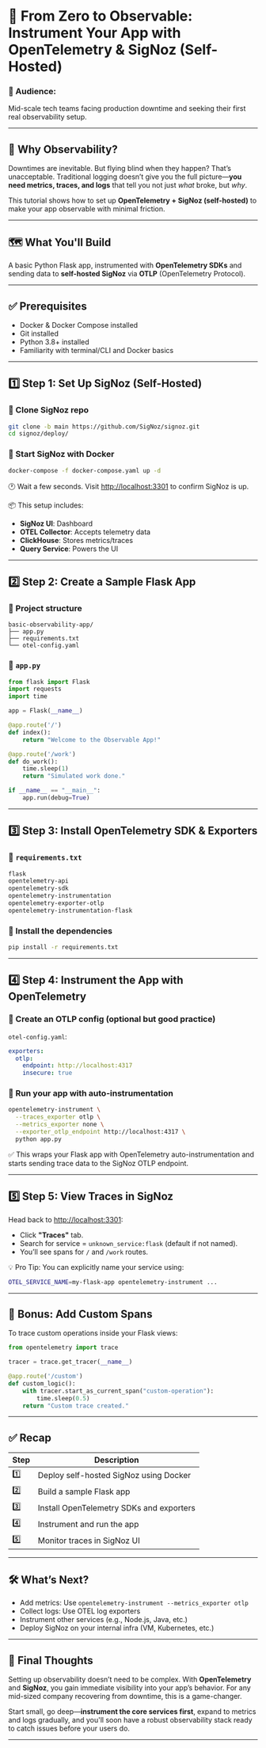 # 🚀 From Zero to Observable: Instrument Your App with OpenTelemetry & SigNoz (Self-Hosted)

### 👤 Audience:

Mid-scale tech teams facing production downtime and seeking their first real observability setup.

---

## 🔧 Why Observability?

Downtimes are inevitable. But flying blind when they happen? That’s unacceptable. Traditional logging doesn’t give you the full picture—**you need metrics, traces, and logs** that tell you not just *what* broke, but *why*.

This tutorial shows how to set up **OpenTelemetry + SigNoz (self-hosted)** to make your app observable with minimal friction.

---

## 🗺️ What You'll Build

A basic Python Flask app, instrumented with **OpenTelemetry SDKs** and sending data to **self-hosted SigNoz** via **OTLP** (OpenTelemetry Protocol).

---

## ✅ Prerequisites

* Docker & Docker Compose installed
* Git installed
* Python 3.8+ installed
* Familiarity with terminal/CLI and Docker basics

---

## 1️⃣ Step 1: Set Up SigNoz (Self-Hosted)

### 🔹 Clone SigNoz repo

```bash
git clone -b main https://github.com/SigNoz/signoz.git
cd signoz/deploy/
```

### 🔹 Start SigNoz with Docker

```bash
docker-compose -f docker-compose.yaml up -d
```

🕐 Wait a few seconds. Visit [http://localhost:3301](http://localhost:3301) to confirm SigNoz is up.

📦 This setup includes:

* **SigNoz UI**: Dashboard
* **OTEL Collector**: Accepts telemetry data
* **ClickHouse**: Stores metrics/traces
* **Query Service**: Powers the UI

---

## 2️⃣ Step 2: Create a Sample Flask App

### 📁 Project structure

```
basic-observability-app/
├── app.py
├── requirements.txt
└── otel-config.yaml
```

### 📄 `app.py`

```python
from flask import Flask
import requests
import time

app = Flask(__name__)

@app.route('/')
def index():
    return "Welcome to the Observable App!"

@app.route('/work')
def do_work():
    time.sleep(1)
    return "Simulated work done."

if __name__ == "__main__":
    app.run(debug=True)
```

---

## 3️⃣ Step 3: Install OpenTelemetry SDK & Exporters

### 📄 `requirements.txt`

```txt
flask
opentelemetry-api
opentelemetry-sdk
opentelemetry-instrumentation
opentelemetry-exporter-otlp
opentelemetry-instrumentation-flask
```

### 🔹 Install the dependencies

```bash
pip install -r requirements.txt
```

---

## 4️⃣ Step 4: Instrument the App with OpenTelemetry

### 📄 Create an OTLP config (optional but good practice)

`otel-config.yaml`:

```yaml
exporters:
  otlp:
    endpoint: http://localhost:4317
    insecure: true
```

### 🔹 Run your app with auto-instrumentation

```bash
opentelemetry-instrument \
  --traces_exporter otlp \
  --metrics_exporter none \
  --exporter_otlp_endpoint http://localhost:4317 \
  python app.py
```

✅ This wraps your Flask app with OpenTelemetry auto-instrumentation and starts sending trace data to the SigNoz OTLP endpoint.

---

## 5️⃣ Step 5: View Traces in SigNoz

Head back to [http://localhost:3301](http://localhost:3301):

* Click **"Traces"** tab.
* Search for service = `unknown_service:flask` (default if not named).
* You’ll see spans for `/` and `/work` routes.

💡 Pro Tip: You can explicitly name your service using:

```bash
OTEL_SERVICE_NAME=my-flask-app opentelemetry-instrument ...
```

---

## 🧠 Bonus: Add Custom Spans

To trace custom operations inside your Flask views:

```python
from opentelemetry import trace

tracer = trace.get_tracer(__name__)

@app.route('/custom')
def custom_logic():
    with tracer.start_as_current_span("custom-operation"):
        time.sleep(0.5)
    return "Custom trace created."
```

---

## ✅ Recap

| Step | Description                              |
| ---- | ---------------------------------------- |
| 1️⃣  | Deploy self-hosted SigNoz using Docker   |
| 2️⃣  | Build a sample Flask app                 |
| 3️⃣  | Install OpenTelemetry SDKs and exporters |
| 4️⃣  | Instrument and run the app               |
| 5️⃣  | Monitor traces in SigNoz UI              |

---

## 🛠️ What’s Next?

* Add metrics: Use `opentelemetry-instrument --metrics_exporter otlp`
* Collect logs: Use OTEL log exporters
* Instrument other services (e.g., Node.js, Java, etc.)
* Deploy SigNoz on your internal infra (VM, Kubernetes, etc.)

---

## 🧩 Final Thoughts

Setting up observability doesn’t need to be complex. With **OpenTelemetry** and **SigNoz**, you gain immediate visibility into your app’s behavior. For any mid-sized company recovering from downtime, this is a game-changer.

Start small, go deep—**instrument the core services first**, expand to metrics and logs gradually, and you'll soon have a robust observability stack ready to catch issues before your users do.

---
